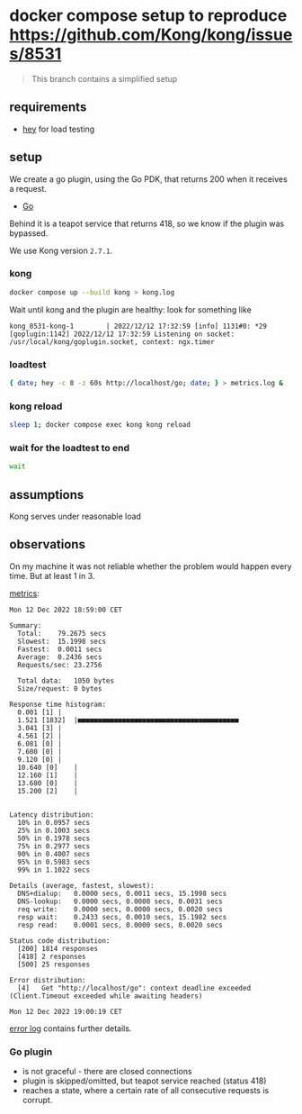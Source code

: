 # docker compose setup to reproduce https://github.com/Kong/kong/issues/8531

> This branch contains a simplified setup

## requirements
* [hey](https://github.com/rakyll/hey) for load testing

## setup

We create a go plugin, using the Go PDK, that returns 200 when it receives a request.
- [Go](https://github.com/Kong/go-pdk)

Behind it is a teapot service that returns 418, so we know if the plugin
was bypassed.

We use Kong version `2.7.1`.


### kong

```bash
docker compose up --build kong > kong.log
```

Wait until kong and the plugin are healthy: look for something like
```
kong_8531-kong-1        | 2022/12/12 17:32:59 [info] 1131#0: *29 [goplugin:1142] 2022/12/12 17:32:59 Listening on socket: /usr/local/kong/goplugin.socket, context: ngx.timer
```

### loadtest

```bash
{ date; hey -c 8 -z 60s http://localhost/go; date; } > metrics.log &
```

### kong reload

```bash
sleep 1; docker compose exec kong kong reload
```

### wait for the loadtest to end
```bash
wait
```


## assumptions

Kong serves under reasonable load


## observations


On my machine it was not reliable whether the problem would happen every time.
But at least 1 in 3.


[metrics](metrics.log):

```
Mon 12 Dec 2022 18:59:00 CET

Summary:
  Total:	79.2675 secs
  Slowest:	15.1998 secs
  Fastest:	0.0011 secs
  Average:	0.2436 secs
  Requests/sec:	23.2756
  
  Total data:	1050 bytes
  Size/request:	0 bytes

Response time histogram:
  0.001 [1]	|
  1.521 [1832]	|■■■■■■■■■■■■■■■■■■■■■■■■■■■■■■■■■■■■■■■■
  3.041 [3]	|
  4.561 [2]	|
  6.081 [0]	|
  7.600 [0]	|
  9.120 [0]	|
  10.640 [0]	|
  12.160 [1]	|
  13.680 [0]	|
  15.200 [2]	|


Latency distribution:
  10% in 0.0957 secs
  25% in 0.1003 secs
  50% in 0.1978 secs
  75% in 0.2977 secs
  90% in 0.4007 secs
  95% in 0.5983 secs
  99% in 1.1022 secs

Details (average, fastest, slowest):
  DNS+dialup:	0.0000 secs, 0.0011 secs, 15.1998 secs
  DNS-lookup:	0.0000 secs, 0.0000 secs, 0.0031 secs
  req write:	0.0000 secs, 0.0000 secs, 0.0020 secs
  resp wait:	0.2433 secs, 0.0010 secs, 15.1982 secs
  resp read:	0.0001 secs, 0.0000 secs, 0.0020 secs

Status code distribution:
  [200]	1814 responses
  [418]	2 responses
  [500]	25 responses

Error distribution:
  [4]	Get "http://localhost/go": context deadline exceeded (Client.Timeout exceeded while awaiting headers)

Mon 12 Dec 2022 19:00:19 CET
```

[error log](kong.log) contains further details.


### Go plugin

* is not graceful - there are closed connections
* plugin is skipped/omitted, but teapot service reached (status 418)
* reaches a state, where a certain rate of all consecutive requests is corrupt.

